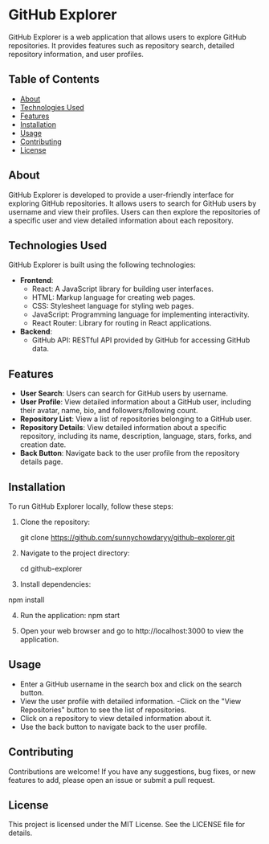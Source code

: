 # GitHub Explorer

GitHub Explorer is a web application that allows users to explore GitHub repositories. It provides features such as repository search, detailed repository information, and user profiles.

## Table of Contents

- [About](#about)
- [Technologies Used](#technologies-used)
- [Features](#features)
- [Installation](#installation)
- [Usage](#usage)
- [Contributing](#contributing)
- [License](#license)

## About

GitHub Explorer is developed to provide a user-friendly interface for exploring GitHub repositories. It allows users to search for GitHub users by username and view their profiles. Users can then explore the repositories of a specific user and view detailed information about each repository.

## Technologies Used

GitHub Explorer is built using the following technologies:

- **Frontend**:
  - React: A JavaScript library for building user interfaces.
  - HTML: Markup language for creating web pages.
  - CSS: Stylesheet language for styling web pages.
  - JavaScript: Programming language for implementing interactivity.
  - React Router: Library for routing in React applications.
- **Backend**:
  - GitHub API: RESTful API provided by GitHub for accessing GitHub data.

## Features

- **User Search**: Users can search for GitHub users by username.
- **User Profile**: View detailed information about a GitHub user, including their avatar, name, bio, and followers/following count.
- **Repository List**: View a list of repositories belonging to a GitHub user.
- **Repository Details**: View detailed information about a specific repository, including its name, description, language, stars, forks, and creation date.
- **Back Button**: Navigate back to the user profile from the repository details page.

## Installation

To run GitHub Explorer locally, follow these steps:

1. Clone the repository:

   git clone https://github.com/sunnychowdaryy/github-explorer.git
   
2. Navigate to the project directory:
   
   cd github-explorer

3. Install dependencies:

  npm install
  
4. Run the application: 
npm start

5. Open your web browser and go to http://localhost:3000 to view the application.

## Usage
- Enter a GitHub username in the search box and click on the search button.
- View the user profile with detailed information.
-Click on the "View Repositories" button to see the list of repositories.
- Click on a repository to view detailed information about it.
- Use the back button to navigate back to the user profile.

## Contributing
Contributions are welcome! If you have any suggestions, bug fixes, or new features to add, please open an issue or submit a pull request.

## License
This project is licensed under the MIT License. See the LICENSE file for details.


